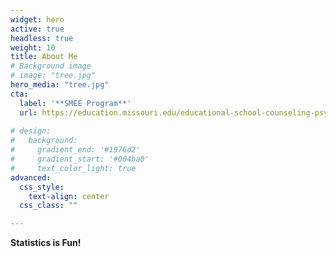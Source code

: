 ```yaml
---
widget: hero
active: true
headless: true
weight: 10
title: About Me 
# Background image
# image: "tree.jpg"
hero_media: "tree.jpg"
cta:
  label: '**SMEE Program**'
  url: https://education.missouri.edu/educational-school-counseling-psychology/degrees-programs/statistics-measurement-evaluation-education/
  
# design:
#   background:
#     gradient_end: '#1976d2'
#     gradient_start: '#004ba0'
#     text_color_light: true
advanced:
  css_style:
    text-align: center
  css_class: ""

---
```

**Statistics is Fun!**